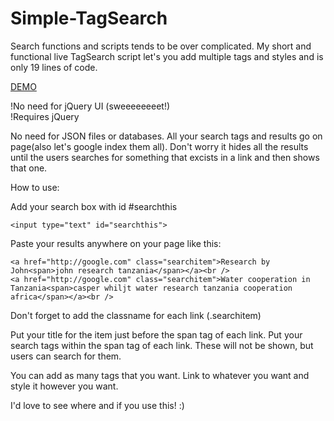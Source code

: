Simple-TagSearch
================

Search functions and scripts tends to be over complicated. My short and functional live TagSearch script let's you add multiple tags and styles and is only 19 lines of code.

[DEMO](http://bjornhenriksson.se/search)

!No need for jQuery UI (sweeeeeeeet!)<br />
!Requires jQuery

No need for JSON files or databases. All your search tags and results go on page(also let's google index them all).
Don't worry it hides all the results until the users searches for something that excists in a link and then shows that one.

How to use: 

Add your search box with id #searchthis
```
<input type="text" id="searchthis">
```
Paste your results anywhere on your page like this:
```
<a href="http://google.com" class="searchitem">Research by John<span>john research tanzania</span></a><br />
<a href="http://google.com" class="searchitem">Water cooperation in Tanzania<span>casper whiljt water research tanzania cooperation africa</span></a><br />
```
Don't forget to add the classname for each link (.searchitem)

Put your title for the item just before the span tag of each link.
Put your search tags within the span tag of each link. These will not be shown, but users can search for them.

You can add as many tags that you want. Link to whatever you want and style it however you want.

I'd love to see where and if you use this! :)
